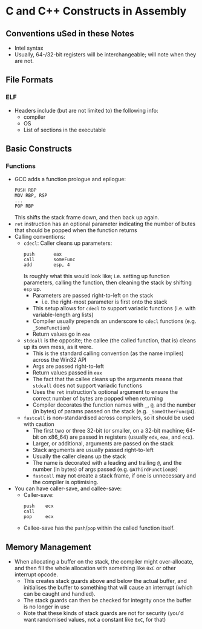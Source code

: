 # C and C++ Constructs in Assembly

## Conventions uSed in these Notes ##

 - Intel syntax
 - Usually, 64-/32-bit registers will be interchangeable; will note when they are not.

## File Formats ## 

### ELF ###

 - Headers include (but are not limited to) the following info:
    - compiler
    - OS
    - List of sections in the executable 

## Basic Constructs ##

### Functions ###

 - GCC adds a function prologue and epilogue:
   ```
   PUSH RBP
   MOV RBP, RSP
   ...
   POP RBP
   ```
   This shifts the stack frame down, and then back up again.
 - `ret` instruction has an optional parameter indicating the number of butes that should be popped when the function returns
 - Calling conventions:
   - `cdecl`: Caller cleans up parameters:
     ```
     push       eax
     call       someFunc
     add        esp, 4
     ```
     Is roughly what this would look like; i.e. setting up function parameters, calling the function, then cleaning the stack by shifting `esp` up.
     - Parameters are passed right-to-left on the stack
       - i.e. the right-most parameter is first onto the stack
     - This setup allows for `cdecl` to support variadic functions (i.e. with variable-length arg lists)
     - Compiler usually prepends an underscore to `cdecl` functions (e.g. `_SomeFunction`)
     - Return values go in `eax`
   - `stdcall` is the opposite; the callee (the called function, that is) cleans up its own mess, as it were.
     - This is the standard calling convention (as the name implies) across the Win32 API
     - Args are passed right-to-left
     - Return values passed in `eax`
     - The fact that the callee cleans up the arguments means that `stdcall` does not support variadic functions
     - Uses the `ret` instruction's optional argument to ensure the correct number of bytes are popped when returning
     - Compiler decorates the function names with `_`, `@`, and the number (in bytes) of params passed on the stack (e.g. `_SomeOtherFunc@4`). 
   - `fastcall` is non-standardised across compilers, so it should be used with caution
     - The first two or three 32-bit (or smaller, on a 32-bit machine; 64-bit on x86_64) are passed in registers (usually `edx`, `eax`, and `ecx`).
     - Larger, or additional, arguments are passed on the stack
     - Stack arguments are usually passed right-to-left
     - Usually the caller cleans up the stack
     - The name is decorated with a leading and trailing `@`, and the number (in bytes) of args passed (e.g. `@AThirdFunction@8`)
     - `fastcall` may not create a stack frame, if one is unnecessary and the compiler is optimising.
 - You can have caller-save, and callee-save:
   - Caller-save:
        ```
        push    ecx
        call
        pop     ecx
        ```
   - Callee-save has the `push`/`pop` within the called function itself.

## Memory Management ##

- When allocating a buffer on the stack, the compiler might over-allocate, and then fill the whole allocation with something like `0xC` or other interrupt opcode.
  - This creates stack guards above and below the actual buffer, and initialises the buffer to something that will cause an interrupt (which can be caught and handled).
  - The stack guards can then be checked for integrity once the buffer is no longer in use
  - Note that these kinds of stack guards are not for security (you'd want randomised values, not a constant like `0xC`, for that)